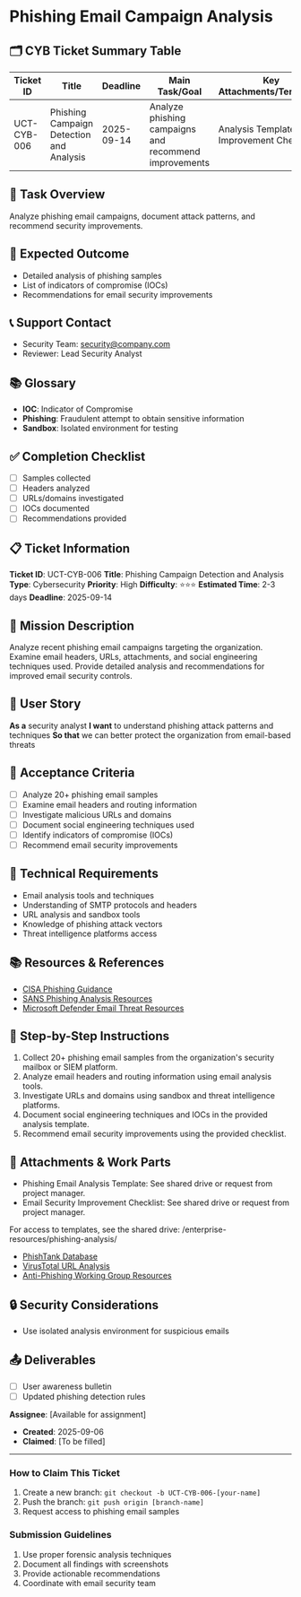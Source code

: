 # Phishing Email Campaign Analysis

## 🗂️ CYB Ticket Summary Table

| Ticket ID   | Title                             | Deadline     | Main Task/Goal                    | Key Attachments/Templates         | Difficulty | Status   |
|-------------|-----------------------------------|--------------|------------------------------------|-----------------------------------|------------|----------|
| UCT-CYB-006 | Phishing Campaign Detection and Analysis | 2025-09-14   | Analyze phishing campaigns and recommend improvements | Analysis Template, Improvement Checklist | ⭐⭐⭐       | Open     |

## 📝 Task Overview
Analyze phishing email campaigns, document attack patterns, and recommend security improvements.

## 🎯 Expected Outcome
- Detailed analysis of phishing samples
- List of indicators of compromise (IOCs)
- Recommendations for email security improvements

## 📞 Support Contact
- Security Team: security@company.com
- Reviewer: Lead Security Analyst

## 📚 Glossary
- **IOC**: Indicator of Compromise
- **Phishing**: Fraudulent attempt to obtain sensitive information
- **Sandbox**: Isolated environment for testing

## ✅ Completion Checklist
- [ ] Samples collected
- [ ] Headers analyzed
- [ ] URLs/domains investigated
- [ ] IOCs documented
- [ ] Recommendations provided

## 📋 Ticket Information

**Ticket ID**: UCT-CYB-006
**Title**: Phishing Campaign Detection and Analysis
**Type**: Cybersecurity
**Priority**: High
**Difficulty**: ⭐⭐⭐
**Estimated Time**: 2-3 days
**Deadline**: 2025-09-14

## 🎯 Mission Description

Analyze recent phishing email campaigns targeting the organization. Examine email headers, URLs, attachments, and social engineering techniques used. Provide detailed analysis and recommendations for improved email security controls.

## 👤 User Story

**As a** security analyst
**I want** to understand phishing attack patterns and techniques
**So that** we can better protect the organization from email-based threats

## 📝 Acceptance Criteria

- [ ] Analyze 20+ phishing email samples
- [ ] Examine email headers and routing information
- [ ] Investigate malicious URLs and domains
- [ ] Document social engineering techniques used
- [ ] Identify indicators of compromise (IOCs)
- [ ] Recommend email security improvements

## 🔧 Technical Requirements

- Email analysis tools and techniques
- Understanding of SMTP protocols and headers
- URL analysis and sandbox tools
- Knowledge of phishing attack vectors
- Threat intelligence platforms access

## 📚 Resources & References

- [CISA Phishing Guidance](https://www.cisa.gov/news-events/phishing)
- [SANS Phishing Analysis Resources](https://www.sans.org/blog/phishing-analysis/)
- [Microsoft Defender Email Threat Resources](https://learn.microsoft.com/en-us/microsoft-365/security/office-365-security/defender-email-threats)

## 📝 Step-by-Step Instructions

1. Collect 20+ phishing email samples from the organization's security mailbox or SIEM platform.
2. Analyze email headers and routing information using email analysis tools.
3. Investigate URLs and domains using sandbox and threat intelligence platforms.
4. Document social engineering techniques and IOCs in the provided analysis template.
5. Recommend email security improvements using the provided checklist.

## 📎 Attachments & Work Parts

- Phishing Email Analysis Template: See shared drive or request from project manager.
- Email Security Improvement Checklist: See shared drive or request from project manager.

For access to templates, see the shared drive: /enterprise-resources/phishing-analysis/

- [PhishTank Database](https://www.phishtank.com/)
- [VirusTotal URL Analysis](https://www.virustotal.com/)
- [Anti-Phishing Working Group Resources](https://apwg.org/)

## 🔒 Security Considerations

- Use isolated analysis environment for suspicious emails
## 📤 Deliverables

- [ ] User awareness bulletin
- [ ] Updated phishing detection rules

**Assignee**: [Available for assignment]


- **Created**: 2025-09-06
- **Claimed**: [To be filled]
---
### How to Claim This Ticket

1. Create a new branch: `git checkout -b UCT-CYB-006-[your-name]`
5. Push the branch: `git push origin [branch-name]`
6. Request access to phishing email samples

### Submission Guidelines

1. Use proper forensic analysis techniques
2. Document all findings with screenshots
3. Provide actionable recommendations
4. Coordinate with email security team

